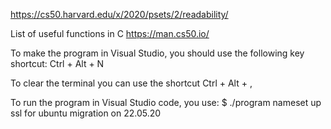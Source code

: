 https://cs50.harvard.edu/x/2020/psets/2/readability/

List of useful functions in C
https://man.cs50.io/

To make the program in Visual Studio, you should use the following key shortcut:
Ctrl + Alt + N

To clear the terminal you can use the shortcut
Ctrl + Alt + ,

To run the program in Visual Studio code, you use:
$ ./program nameset up ssl for ubuntu migration on 22.05.20
